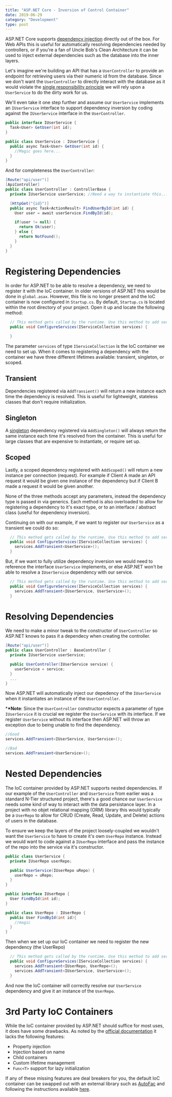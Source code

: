 ```yaml
---
title: "ASP.NET Core - Inversion of Control Container"
date: 2019-06-29
category: "Development"
type: post
---
```


ASP.NET Core supports [dependency injection](https://eddieabbondanz.io/post/software-design/dependency-injection/) directly out of the box. For Web APIs this is useful for automatically resolving dependencies needed by controllers, or if you're a fan of Uncle Bob's Clean Architecture it can be used to inject external dependencies such as the database into the inner layers.

Let's imagine we're building an API that has a `UserController` to provide an endpoint for retrieving users via their numeric id from the database. Since we don't want the `UserController` to directly interact with the database as it would violate the [single responsibility principle](https://scotch.io/bar-talk/s-o-l-i-d-the-first-five-principles-of-object-oriented-design) we will rely upon a `UserService` to do the dirty work for us.

We'll even take it one step further and assume our `UserService` implements an `IUserService` interface to support dependency inversion by coding against the `IUserService` interface in the `UserController`.

```csharp
public interface IUserService {
  Task<User> GetUser(int id);
}

public class UserService : IUserService {
  public async Task<User> GetUser(int id) {
    //Magic goes here...
  }
}
```

And for completeness the `UserController`:

```csharp
[Route("api/user")]
[ApiController]
public class UserController : ControllerBase {
  private IUserService userService; //Need a way to instantiate this...

  [HttpGet("{id}")]
  public async Task<ActionResult> FindUserById(int id) {
    User user = await userService.FindById(id);

    if(user != null) {
      return Ok(user);
    } else {
      return NotFound();
    }
  }
}
```

# Registering Dependencies

In order for ASP.NET to be able to resolve a dependency, we need to register it with the IoC container. In older versions of ASP.NET this would be done in `global.asax`. However, this file is no longer present and the IoC container is now configured in `Startup.cs`. By default, `Startup.cs` is located within the root directory of your project. Open it up and locate the following method:

```csharp
  // This method gets called by the runtime. Use this method to add services to the container.
  public void ConfigureServices(IServiceCollection services) {

  }
```

The parameter `services` of type `IServiceCollection` is the IoC container we need to set up. When it comes to registering a dependency with the container we have three different lifetimes available: transient, singleton, or scoped.

## Transient

Dependencies registered via `AddTransient()` will return a new instance each time the dependency is resolved. This is useful for lightweight, stateless classes that don't require initialization.

## Singleton

A [singleton](https://en.wikipedia.org/wiki/Singleton_pattern) dependency registered via `AddSingleton()` will always return the same instance each time it's resolved from the container. This is useful for large classes that are expensive to instantiate, or require set up.

## Scoped

Lastly, a scoped dependency registered with `AddScoped()` will return a new instance per connection (request). For example if Client A made an API request it would be given one instance of the dependency but if Client B made a request it would be given another.

None of the three methods accept any parameters, instead the dependency type is passed in via generics. Each method is also overloaded to allow for registering a dependency to it's exact type, or to an interface / abstract class (useful for dependency inversion).

Continuing on with our example, if we want to register our `UserService` as a transient we could do so:

```csharp
  // This method gets called by the runtime. Use this method to add services to the container.
  public void ConfigureServices(IServiceCollection services) {
    services.AddTransient<UserService>();
  }
```

But, if we want to fully utilize dependency inversion we would need to reference the interface `UserService` implements, or else ASP.NET won't be able to resolve a `IUserService` dependency with our service.

```csharp
  // This method gets called by the runtime. Use this method to add services to the container.
  public void ConfigureServices(IServiceCollection services) {
    services.AddTransient<IUserService, UserService>();
  }
```

# Resolving Dependencies

We need to make a minor tweak to the constructor of `UserController` so ASP.NET knows to pass it a dependecy when creating the controller.

```csharp
[Route("api/user")]
public class UserController : BaseController {
  private IUserService userService;

  public UserController(IUserService service) {
    userService = service;
  }
  ...
}
```

Now ASP.NET will automatically inject our depedency of the `IUserService` when it instantiates an instance of the `UserController`.

\***\*Note**: Since the `UserController` constructor expects a parameter of type `IUserService` it is crucial we register the `UserService` with its interface. If we register `UserService` without its interface then ASP.NET will throw an exception due to being unable to find the dependency.

```csharp
//Good
services.AddTransient<IUserService, UserService>();

//Bad
services.AddTransient<UserService>();
```

# Nested Dependencies

The IoC container provided by ASP.NET supports nested dependencies. If our example of the `UserController` and `UserService` from earlier was a standard N-Tier structured project, there's a good chance our `UserService` needs some kind of way to interact with the data persistance layer. In a project with no objet relational mapping (ORM) library this would typically be a `UserRepo` to allow for CRUD (Create, Read, Update, and Delete) actions of users in the database.

To ensure we keep the layers of the project loosely-coupled we wouldn't want the `UserService` to have to create it's own `UserRepo` instance. Instead we would want to code against a `IUserRepo` interface and pass the instance of the repo into the service via it's constructor.

```csharp
public class UserService {
  private IUserRepo userRepo;

  public UserService(IUserRepo uRepo) {
    userRepo = uRepo;
  }
}

public interface IUserRepo {
  User FindById(int id);
}

public class UserRepo : IUserRepo {
  public User FindById(int id){
    //magic
  }
}
```

Then when we set up our IoC container we need to register the new dependency (the UserRepo)

```csharp
  // This method gets called by the runtime. Use this method to add services to the container.
  public void ConfigureServices(IServiceCollection services) {
    services.AddTransient<IUserRepo, UserRepo>();
    services.AddTransient<IUserService, UserService>();
  }
```

And now the IoC container will correctly resolve our `UserService` dependency and give it an instance of the `UserRepo`.

# 3rd Party IoC Containers

While the IoC container provided by ASP.NET should suffice for most uses, it does have some drawbacks. As noted by the [official documentation](https://docs.microsoft.com/en-us/aspnet/core/fundamentals/dependency-injection?view=aspnetcore-2.2#default-service-container-replacement) it lacks the following features:

- Property injection
- Injection based on name
- Child containers
- Custom lifetime management
- `Func<T>` support for lazy initialization

If any of these missing features are deal breakers for you, the default IoC container can be swapped out with an external library such as [AutoFac](https://www.nuget.org/packages/Autofac/) and following the instructions available [here](https://docs.microsoft.com/en-us/aspnet/core/fundamentals/dependency-injection?view=aspnetcore-2.2#default-service-container-replacement).
